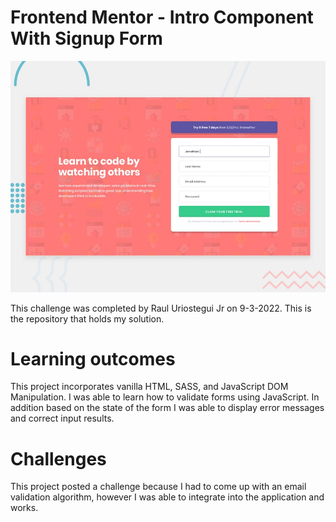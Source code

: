 # Frontend Mentor - Intro Component With Signup Form

![Design preview for the Interactive Rating component coding challenge](./images/desktop-preview.jpg)

This challenge was completed by Raul Uriostegui Jr on 9-3-2022.
This is the repository that holds my solution. 

# Learning outcomes
This project incorporates vanilla HTML, SASS, and JavaScript DOM Manipulation. I was able to learn how to validate forms using JavaScript. In addition based on the state of the form I was able to display error messages and correct input results.

# Challenges
This project posted a challenge because I had to come up with an email validation algorithm, however I was able to integrate into the application and works. 